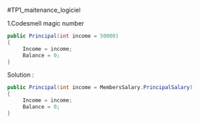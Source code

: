 #TP1_maitenance_logiciel

1.Codesmell magic number
```c#
public Principal(int income = 50000)
{
     Income = income;
     Balance = 0;
}
```
Solution :
```c#
public Principal(int income = MembersSalary.PrincipalSalary)
{
     Income = income;
     Balance = 0;
}
```

